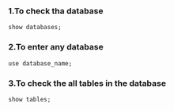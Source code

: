 ### 1.To check tha database
```
show databases;
```
### 2.To enter any database
```
use database_name;
```
### 3.To check the all tables in the database
```
show tables;
```
